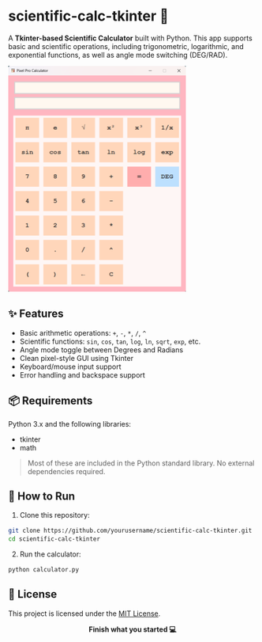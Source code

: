 # scientific-calc-tkinter 🔢

A **Tkinter-based Scientific Calculator** built with Python. This app supports basic and scientific operations, including trigonometric, logarithmic, and exponential functions, as well as angle mode switching (DEG/RAD).

<img src="assets/screenshot.png" alt="screenshot" width="360" height="456">

## ✨ Features

- Basic arithmetic operations: `+`, `-`, `*`, `/`, `^`
- Scientific functions: `sin`, `cos`, `tan`, `log`, `ln`, `sqrt`, `exp`, etc.
- Angle mode toggle between Degrees and Radians
- Clean pixel-style GUI using Tkinter
- Keyboard/mouse input support
- Error handling and backspace support

## 📦 Requirements

Python 3.x and the following libraries:
- tkinter
- math

> Most of these are included in the Python standard library. No external dependencies required.

## 🚀 How to Run

1. Clone this repository:

```bash
git clone https://github.com/yourusername/scientific-calc-tkinter.git
cd scientific-calc-tkinter
```

2. Run the calculator:

```bash
python calculator.py
```

## 📝 License

This project is licensed under the [MIT License](LICENSE).

<p align="center"><b>Finish what you started 💻 </b></p>

